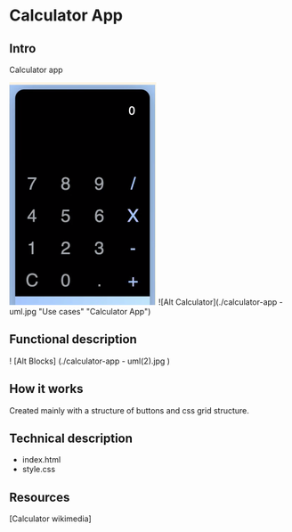 # Calculator App

## Intro

Calculator app

![Alt Calculator](./screenshot.png "Calculator App")
![Alt Calculator](./calculator-app - uml.jpg "Use cases" "Calculator App")

## Functional description

! [Alt Blocks] (./calculator-app - uml(2).jpg )

## How it works

Created mainly with a structure of buttons and css grid structure.

## Technical description

- index.html
- style.css

## Resources

[Calculator wikimedia]
